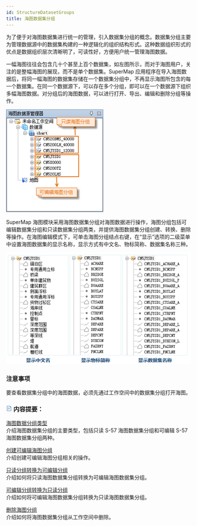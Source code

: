 ```yaml
---
id: StructureDatasetGroups
title: 海图数据集分组
---
```

为了便于对海图数据集进行统一的管理，引入数据集分组的概念。数据集分组主要为管理数据源中的数据集构建的一种逻辑化的组织结构形式。这种数据组织形式的优点是数据组织层次清晰明了，可读性好，方便用户统一管理海图数据。

一幅海图往往会包含几十个甚至上百个数据集，如左图所示，而对于海图用户，关注的是整幅海图的展现，而不是单个数据集。SuperMap 应用程序在导入海图数据后，将同一幅海图的数据集存储在一个数据集分组中，不再显示海图所包含的每一个数据集。在同一个数据源下，可以存在多个分组，即可以在一个数据源下组织多幅海图数据。对分组后的海图数据，可以进行打开、导出、编辑和删除分组等操作。

![](img/DatasetGroup.png)  
  
SuperMap 海图模块采用海图数据集分组对海图数据进行操作，海图分组包括可编辑数据集分组和只读数据集分组两类，并提供海图数据集分组创建、转换、删除等操作。在海图编辑模式下，可单击海图分组结点右键，在“显示”选项的二级菜单中设置海图数据集的显示名称，显示方式有中文名、物标简称、数据集名称三种。

![](img/GroupVisualization1.png)  
  
###  注意事项

要查看数据集分组中的海图数据，必须先通过工作空间中的数据集分组打开海图。

### ![](../../img/read.gif) 内容提要：

[海图数据分组类型](GroupsType)  
介绍海图数据集分组的主要类型，包括只读 S-57 海图数据集分组和可编辑 S-57 海图数据集分组两种。

[创建可编辑海图分组](CreatEditGroup)  
介绍创建可编辑海图分组相关的操作。

[只读分组转换为可编辑分组](ReadToEdit)  
介绍如何将只读海图数据集分组转换为可编辑海图数据集分组。

[可编辑分组转换为只读分组](EditToRead)  
介绍如何将可编辑海图数据集分组转换为只读海图数据集分组。

[删除海图分组](DeleteGroup)  
介绍如何将海图数据集分组从工作空间中删除。